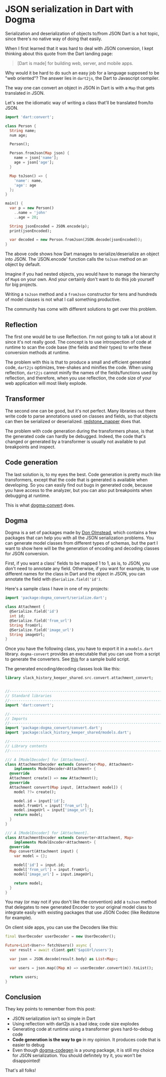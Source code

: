 # JSON serialization in Dart with Dogma 

Serialization and deserialization of objects to/from JSON Dart is a hot topic, since there's no native way of doing that easily.

When I first learned that it was hard to deal with JSON conversion, I kept thinking about this quote from the Dart landing page:

> [Dart is made] for building web, server, and mobile apps.

Why would it be hard to do such an easy job for a language supposed to be "web oriented"? The answer lies in `dart2js`, the Dart to Javascript compiler.

The way one can convert an object in JSON in Dart is with a `Map` that gets translated in JSON.

Let's see the idiomatic way of writing a class that'll be translated from/to JSON.

```dart
import 'dart:convert';

class Person {
  String name;
  num age;

  Person();

  Person.fromJson(Map json) {
    name = json['name'];
    age = json['age'];
  }

  Map toJson() => {
    'name': name,
    'age': age
  };
}

main() {
  var p = new Person()
    ..name = 'john'
    ..age = 20;

  String jsonEncoded = JSON.encode(p);
  print(jsonEncoded);

  var decoded = new Person.fromJson(JSON.decode(jsonEncoded));
}
```

The above code shows how Dart manages to serialize/deserialize an object into JSON. The 'JSON.encode' function calls the `toJson` method on an object by default.

Imagine if you had nested objects, you would have to manage the hierarchy of `Map`s on your own. And your certainly don't want to do this job yourself for big projects.

Writing a `toJson` method and a `fromJson` constructor for tens and hundreds of model classes is not what I call something productive.

The community has come with different solutions to get over this problem.

## Reflection
The first one would be to use Reflection. I'm not going to talk a lot about it since it's not really good. The concept is to use introspection of code at runtime to scan the code base (the fields and their types) to write these conversion methods at runtime.

The problem with this is that to produce a small and efficient generated code, `dart2js` optimizes, tree-shakes and minifies the code. When using reflection, `dart2js` cannot minify the names of the fields/functions used by reflection, and therefore, when you use reflection, the code size of your web application will most likely explode.

## Transformer
The second one can be good, but it's not perfect. Many libraries out there write code to parse annotations used on classes and fields, so that objects can then be serialized or deserialized. [redstone_mapper](https://pub.dartlang.org/packages/redstone_mapper) does that.

The problem with code generation during the transformers phase, is that the generated code can hardly be debugged. Indeed, the code that's changed or generated by a transformer is usually not available to put breakpoints and inspect.

## Code generation
The last solution is, to my eyes the best. Code generation is pretty much like transformers, except that the code that is generated is available when developing. So you can easily find out bugs in generated code, because you have access to the analyzer, but you can also put breakpoints when debugging at runtime.

This is what [dogma-convert](https://github.com/dogma-dart/dogma-convert) does. 

## Dogma
Dogma is a set of packages made by [Don Olmstead](https://github.com/donny-dont), which contains a few packages that can help you with all the JSON serialization problems. You can generate model classes from different types of schemas, but the part I want to show here will be the generation of encoding and decoding classes for JSON conversion.

First, if you want a class' fields to be mapped 1 to 1, as is, to JSON, you don't need to annotate any field. Otherwise, if you want for example, to use different names for the class in Dart and the object in JSON, you can annotate the field with `@Serialize.field('id')`.

Here's a sample class I have in one of my projects:

```dart
import 'package:dogma_convert/serialize.dart';

class Attachment {
  @Serialize.field('id')
  int id;
  @Serialize.field('from_url')
  String fromUrl;
  @Serialize.field('image_url')
  String imageUrl;
}
``` 

Once you have the following class, you have to export it in a `models.dart` library. `dogma-convert` provides an executable that you can use from a script to generate the converters. See [this](https://github.com/Pacane/SlackHistoryKeeper/blob/master/shared/build.dart) for a sample build script.

The generated encoding/decoding classes look like this:
```dart
library slack_history_keeper_shared.src.convert.attachment_convert;


//---------------------------------------------------------------------
// Standard libraries
//---------------------------------------------------------------------
import 'dart:convert';

//---------------------------------------------------------------------
// Imports
//---------------------------------------------------------------------
import 'package:dogma_convert/convert.dart';
import 'package:slack_history_keeper_shared/models.dart';

//---------------------------------------------------------------------
// Library contents
//---------------------------------------------------------------------

/// A [ModelDecoder] for [Attachment].
class AttachmentDecoder extends Converter<Map, Attachment>
    implements ModelDecoder<Attachment> {
  @override
  Attachment create() => new Attachment();
  @override
  Attachment convert(Map input, [Attachment model]) {
    model ??= create();

    model.id = input['id'];
    model.fromUrl = input['from_url'];
    model.imageUrl = input['image_url'];
    return model;
  }
}

/// A [ModelEncoder] for [Attachment].
class AttachmentEncoder extends Converter<Attachment, Map>
    implements ModelEncoder<Attachment> {
  @override
  Map convert(Attachment input) {
    var model = {};

    model['id'] = input.id;
    model['from_url'] = input.fromUrl;
    model['image_url'] = input.imageUrl;

    return model;
  }
}
```

You may (or may not if you don't like the convention) add a `toJson` method that delegates to new generated Encoder to your original model class to integrate easily with existing packages that use JSON Codec (like Redstone for example).

On client side apps, you can use the Decoders like this:

```dart
final UserDecoder userDecoder = new UserDecoder();

Future<List<User>> fetchUsers() async {
  var result = await client.get('$apiUrl/users');

  var json = JSON.decode(result.body) as List<Map>;

  var users = json.map((Map m) => userDecoder.convert(m)).toList();

  return users;
}
```

## Conclusion
They key points to remember from this post:

- JSON serialization isn't so simple in Dart
- Using reflection with dart2js is a bad idea; code size explodes
- Generating code at runtime using a transformer gives hard-to-debug code
- __Code generation is the way to go__ in my opinion. It produces code that is easier to debug
- Even though [dogma-codegen](https://github.com/dogma-dart/dogma-codegen) is a young package, it is still my choice for JSON serialization. You should definitely try it, you won't be disappointed!

That's all folks!
